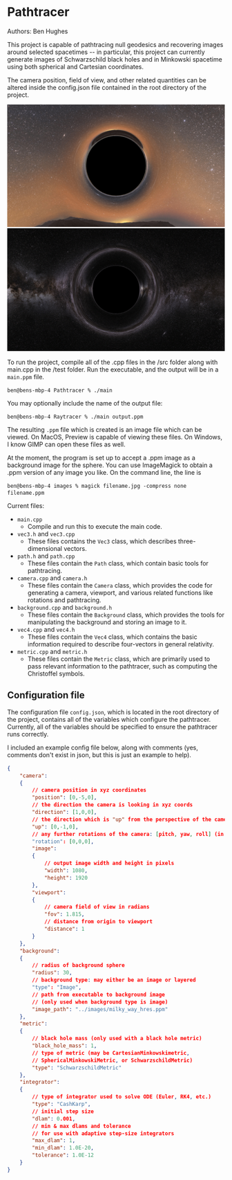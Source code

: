 # Pathtracer

Authors: Ben Hughes

This project is capable of pathtracing null geodesics and recovering images around selected spacetimes -- in particular, this project can currently generate images of Schwarzschild black holes and in Minkowski spacetime using both spherical and Cartesian coordinates.

The camera position, field of view, and other related quantities can be altered inside the config.json file contained in the root directory of the project.

![img1](example_images/schwarzschild_0.001dlam.png)
![img2](example_images/schwarzschild_cashkarp.png)

To run the project, compile all of the .cpp files in the /src folder along with main.cpp in the /test folder. Run the executable, and the output will be in a `main.ppm` file.

```console
ben@bens-mbp-4 Pathtracer % ./main
```

You may optionally include the name of the output file:

```console
ben@bens-mbp-4 Raytracer % ./main output.ppm
```

The resulting `.ppm` file which is created is an image file which can be viewed. On MacOS, Preview is capable of viewing these files. On Windows, I know GIMP can open these files as well.

At the moment, the program is set up to accept a .ppm image as a background image for the sphere. You can use ImageMagick to obtain a .ppm version of any image you like. On the command line, the line is

```console
ben@bens-mbp-4 images % magick filename.jpg -compress none filename.ppm
```

Current files:

- `main.cpp`
    - Compile and run this to execute the main code.
- `vec3.h` and `vec3.cpp`
    - These files contains the `Vec3` class, which describes three-dimensional vectors.
- `path.h` and `path.cpp`
    - These files contain the `Path` class, which contain basic tools for pathtracing.
- `camera.cpp` and `camera.h`
    - These files contain the `Camera` class, which provides the code for generating a camera, viewport, and various related functions like rotations and pathtracing.
- `background.cpp` and `background.h`
    - These files contain the `Background` class, which provides the tools for manipulating the background and storing an image to it.
- `vec4.cpp` and `vec4.h`
    - These files contain the `Vec4` class, which contains the basic information required to describe four-vectors in general relativity.
- `metric.cpp` and `metric.h`
    - These files contain the `Metric` class, which are primarily used to pass relevant information to the pathtracer, such as computing the Christoffel symbols.

## Configuration file
The configuration file `config.json`, which is located in the root directory of the project, contains all of the variables which configure the pathtracer. Currently, all of the variables should be specified to ensure the pathtracer runs correctly.

I included an example config file below, along with comments (yes, comments don't exist in json, but this is just an example to help).

```json
{
    "camera": 
    {
        // camera position in xyz coordinates
        "position": [0,-5,0],
        // the direction the camera is looking in xyz coords
        "direction": [1,0,0],
        // the direction which is "up" from the perspective of the camera
        "up": [0,-1,0],
        // any further rotations of the camera: [pitch, yaw, roll] (in radians)
        "rotation": [0,0,0],    
        "image":
        {
            // output image width and height in pixels
            "width": 1080,
            "height": 1920
        },
        "viewport":
        {
            // camera field of view in radians
            "fov": 1.815,
            // distance from origin to viewport
            "distance": 1
        }
    },
    "background":
    {
        // radius of background sphere
        "radius": 30,
        // background type: may either be an image or layered
        "type": "Image",
        // path from executable to background image
        // (only used when background type is image)
        "image_path": "../images/milky_way_hres.ppm"
    },
    "metric":
    {
        // black hole mass (only used with a black hole metric)
        "black_hole_mass": 1,
        // type of metric (may be CartesianMinkowskimetric,
        // SphericalMinkowskiMetric, or SchwarzschildMetric)
        "type": "SchwarzschildMetric"
    },
    "integrator":
    {
        // type of integrator used to solve ODE (Euler, RK4, etc.)
        "type": "CashKarp",
        // initial step size
        "dlam": 0.001,
        // min & max dlams and tolerance
        // for use with adaptive step-size integrators
        "max_dlam": 1,
        "min_dlam": 1.0E-20,
        "tolerance": 1.0E-12
    }
}
```
